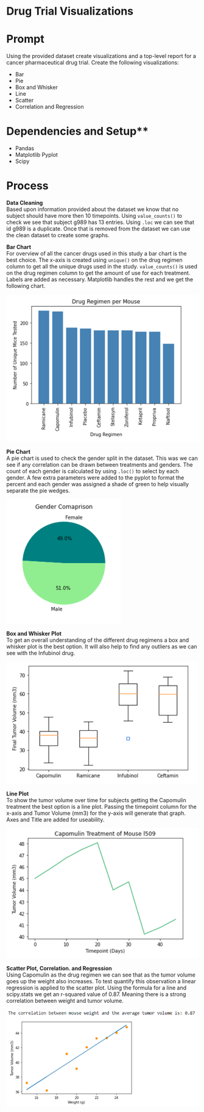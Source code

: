 # Drug Trial Visualizations

# Prompt
Using the provided dataset create visualizations and a top-level report for a cancer pharmaceutical drug trial.
Create the following visualizations:
* Bar
* Pie
* Box and Whisker
* Line
* Scatter
* Correlation and Regression

# Dependencies and Setup**  
* Pandas
* Matplotlib Pyplot
* Scipy 

# Process  

**Data Cleaning**  
Based upon information provided about the dataset we know that no subject should have more then 10 timepoints. Using `value_counts()` to check we see that subject g989 has 13 entries. Using `.loc` we can see that id g989 is a duplicate. Once that is removed from the dataset we can use the clean dataset to create some graphs.

**Bar Chart**  
For overview of all the cancer drugs used in this study a bar chart is the best choice. The x-axis is created using `unique()` on the drug regimen column to get all the unique drugs used in the study. `value_counts()` is used on the drug regimen column to get the amount of use for each treatment. Labels are added as necessary. Matplotlib handles the rest and we get the following chart.

<img src="images/bar.png" height="auto"> 

**Pie Chart**  
A pie chart is used to check the gender split in the dataset. This was we can see if any correlation can be drawn between treatments and genders. The count of each gender is calculated by using `.loc()` to select by each gender. A few extra parameters were added to the pyplot to format the percent and each gender was assigned a shade of green to help visually separate the pie wedges.

<img src="images/pie.png" height="auto"> 

**Box and Whisker Plot**  
To get an overall understanding of the different drug regimens a box and whisker plot is the best option. It will also help to find any outliers as we can see with the Infubinol drug.

<img src="images/box_whisker.png" height="auto"> 

**Line Plot**  
To show the tumor volume over time for subjects getting the Capomulin treatment the best option is a line plot. Passing the timepoint column for the x-axis and Tumor Volume (mm3) for the y-axis will generate that graph. Axes and Title are added for useability.

<img src="images/line.png" height="auto"> 

**Scatter Plot, Correlation. and Regression**  
Using Capomulin as the drug regimen we can see that as the tumor volume goes up the weight also increases. To test quantify this observation a linear regression is applied to the scatter plot. Using the formula for a line and scipy.stats we get an r-squared value of 0.87. Meaning there is a strong correlation between weight and tumor volume.

 <img src="images/scatter.png" height="auto"> 


